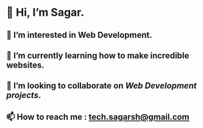 # 👋 Hi, I’m Sagar.
##  👀 I’m interested in Web Development.
## 🌱 I’m currently learning how to make incredible websites.
## 💞️ I’m looking to collaborate on *Web Development projects*.
## 📫 How to reach me : tech.sagarsh@gmail.com

<!---
sagar-io/sagar-io is a ✨ special ✨ repository because its `README.md` (this file) appears on your GitHub profile.
You can click the Preview link to take a look at your changes.
--->
